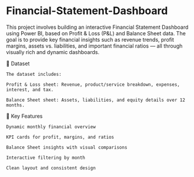 # Financial-Statement-Dashboard
This project involves building an interactive Financial Statement Dashboard using Power BI, based on Profit &amp; Loss (P&amp;L) and Balance Sheet data. The goal is to provide key financial insights such as revenue trends, profit margins, assets vs. liabilities, and important financial ratios — all through visually rich and dynamic dashboards.


📁 Dataset

    The dataset includes:

    Profit & Loss sheet: Revenue, product/service breakdown, expenses, interest, and tax.

    Balance Sheet sheet: Assets, liabilities, and equity details over 12 months.



📌 Key Features

    Dynamic monthly financial overview

    KPI cards for profit, margins, and ratios

    Balance Sheet insights with visual comparisons

    Interactive filtering by month

    Clean layout and consistent design

